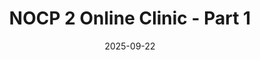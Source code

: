 ---
title: "NOCP 2 Online Clinic - Part 1"
date: "2025-09-22"
startTime: "7:00 PM"
endTime: "9:30 PM"
location: "Online via Zoom"
type: "certification"
description: "National Officials Certification Program Level 2 clinic. Two-part online series covering intermediate officiating skills, advanced rules knowledge, and game management techniques."
registrationLink: "https://gameplanbasketball.ca"
maxParticipants: 30
currentRegistrations: 30
instructor: "Jamie Clegg & Georgia Risnita"
requirements: "Must have completed NOCP Level 1 certification. Minimum 1 year officiating experience."
---